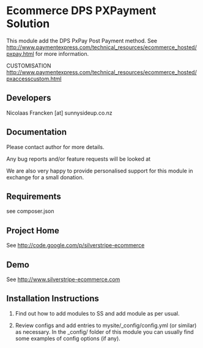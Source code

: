 
Ecommerce DPS PXPayment Solution
================================================================================

This module add the DPS PxPay Post Payment method.
See
http://www.paymentexpress.com/technical_resources/ecommerce_hosted/pxpay.html
for more information.

CUSTOMISATION
http://www.paymentexpress.com/technical_resources/ecommerce_hosted/pxaccesscustom.html


Developers
-----------------------------------------------
Nicolaas Francken [at] sunnysideup.co.nz

Documentation
-----------------------------------------------
Please contact author for more details.

Any bug reports and/or feature requests will be
looked at

We are also very happy to provide personalised support
for this module in exchange for a small donation.


Requirements
-----------------------------------------------
see composer.json


Project Home
-----------------------------------------------
See http://code.google.com/p/silverstripe-ecommerce

Demo
-----------------------------------------------
See http://www.silverstripe-ecommerce.com


Installation Instructions
-----------------------------------------------

1. Find out how to add modules to SS and add module as per usual.

2. Review configs and add entries to mysite/_config/config.yml
(or similar) as necessary.
In the _config/ folder of this module
you can usually find some examples of config options (if any).


